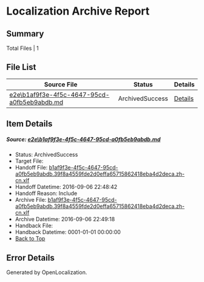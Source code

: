 # <a name='report-top'></a> Localization Archive Report

## Summary
 Total Files | 1

## File List
 Source File | Status | Details 
 ----------- | ------ | ------- 
 [e2e\b1af9f3e-4f5c-4647-95cd-a0fb5eb9abdb.md](https://github.com/OpenLocalizationTestOrg/ol-test0/blob/4d4e4956b175cfca7371eec0e60af4e93f97a6e0/e2e/b1af9f3e-4f5c-4647-95cd-a0fb5eb9abdb.md) | ArchivedSuccess | [Details](#2cf61063100fbb5a5b0ae147f3e516c27b5b78be1)

## Item Details
##### <a name='2cf61063100fbb5a5b0ae147f3e516c27b5b78be1'></a> Source: [e2e\b1af9f3e-4f5c-4647-95cd-a0fb5eb9abdb.md](https://github.com/OpenLocalizationTestOrg/ol-test0/blob/4d4e4956b175cfca7371eec0e60af4e93f97a6e0/e2e/b1af9f3e-4f5c-4647-95cd-a0fb5eb9abdb.md)
* Status: ArchivedSuccess
* Target File: 
* Handoff File: [b1af9f3e-4f5c-4647-95cd-a0fb5eb9abdb.39f8a4559fde2d0effa65715862418eba4d2deca.zh-cn.xlf](https://github.com/OpenLocalizationTestOrg/ol-test0-handoff/blob/317a99d3640ef20727634cec8bc92d6d4d7f3594/ol-handoff/OpenLocalizationTestOrg/ol-test0-zhcn/ci/ht/b1af9f3e-4f5c-4647-95cd-a0fb5eb9abdb.39f8a4559fde2d0effa65715862418eba4d2deca.zh-cn.xlf)
* Handoff Datetime: 2016-09-06 22:48:42
* Handoff Reason: Include
* Archive File: [b1af9f3e-4f5c-4647-95cd-a0fb5eb9abdb.39f8a4559fde2d0effa65715862418eba4d2deca.zh-cn.xlf](https://github.com/OpenLocalizationTestOrg/ol-test0-handoff/blob/c8d947114dac0ae7c2c25ff47b9fcb52f0a669b1/ol-archive/OpenLocalizationTestOrg/ol-test0-zhcn/ci/ht/b1af9f3e-4f5c-4647-95cd-a0fb5eb9abdb.39f8a4559fde2d0effa65715862418eba4d2deca.zh-cn.xlf)
* Archive Datetime: 2016-09-06 22:49:18
* Handback File: 
* Handback Datetime: 0001-01-01 00:00:00
* [Back to Top](#report-top)


## Error Details

Generated by OpenLocalization.

